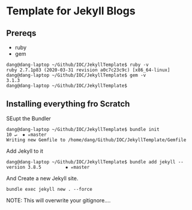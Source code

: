 # Template for Jekyll Blogs

## Prereqs

 - ruby
 - gem
 
~~~
dang@dang-laptop ~/Github/IOC/JekyllTemplate$ ruby -v
ruby 2.7.1p83 (2020-03-31 revision a0c7c23c9c) [x86_64-linux]
dang@dang-laptop ~/Github/IOC/JekyllTemplate$ gem -v
3.1.3
dang@dang-laptop ~/Github/IOC/JekyllTemplate$ 
~~~

## Installing everything fro Scratch

SEupt the Bundler

~~~
dang@dang-laptop ~/Github/IOC/JekyllTemplate$ bundle init                         10 ↵  ✹ ✭master 
Writing new Gemfile to /home/dang/Github/IOC/JekyllTemplate/Gemfile
~~~

Add Jekyll to it

~~~
dang@dang-laptop ~/Github/IOC/JekyllTemplate$ bundle add jekyll --version 3.8.5         ✹ ✭master
~~~

And Create a new Jekyll site. 

~~~
bundle exec jekyll new . --force
~~~

NOTE:  This will overwrite your gitignore....
